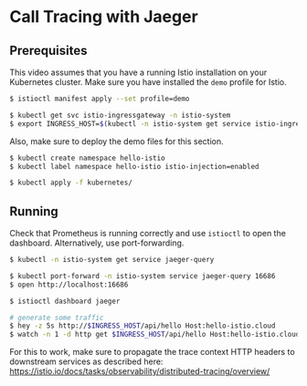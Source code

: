 # Call Tracing with Jaeger

## Prerequisites

This video assumes that you have a running Istio installation on your Kubernetes cluster. Make sure you have installed the `demo` profile for Istio.

```bash
$ istioctl manifest apply --set profile=demo

$ kubectl get svc istio-ingressgateway -n istio-system
$ export INGRESS_HOST=$(kubectl -n istio-system get service istio-ingressgateway -o jsonpath='{.status.loadBalancer.ingress[0].ip}')
```

Also, make sure to deploy the demo files for this section.

```bash
$ kubectl create namespace hello-istio
$ kubectl label namespace hello-istio istio-injection=enabled

$ kubectl apply -f kubernetes/
```

## Running

Check that Prometheus is running correctly and use `istioctl` to open the dashboard. Alternatively, use port-forwarding.

```bash
$ kubectl -n istio-system get service jaeger-query

$ kubectl port-forward -n istio-system service jaeger-query 16686
$ open http://localhost:16686

$ istioctl dashboard jaeger

# generate some traffic
$ hey -z 5s http://$INGRESS_HOST/api/hello Host:hello-istio.cloud
$ watch -n 1 -d http get $INGRESS_HOST/api/hello Host:hello-istio.cloud
```

For this to work, make sure to propagate the trace context HTTP headers to downstream services as described here: https://istio.io/docs/tasks/observability/distributed-tracing/overview/